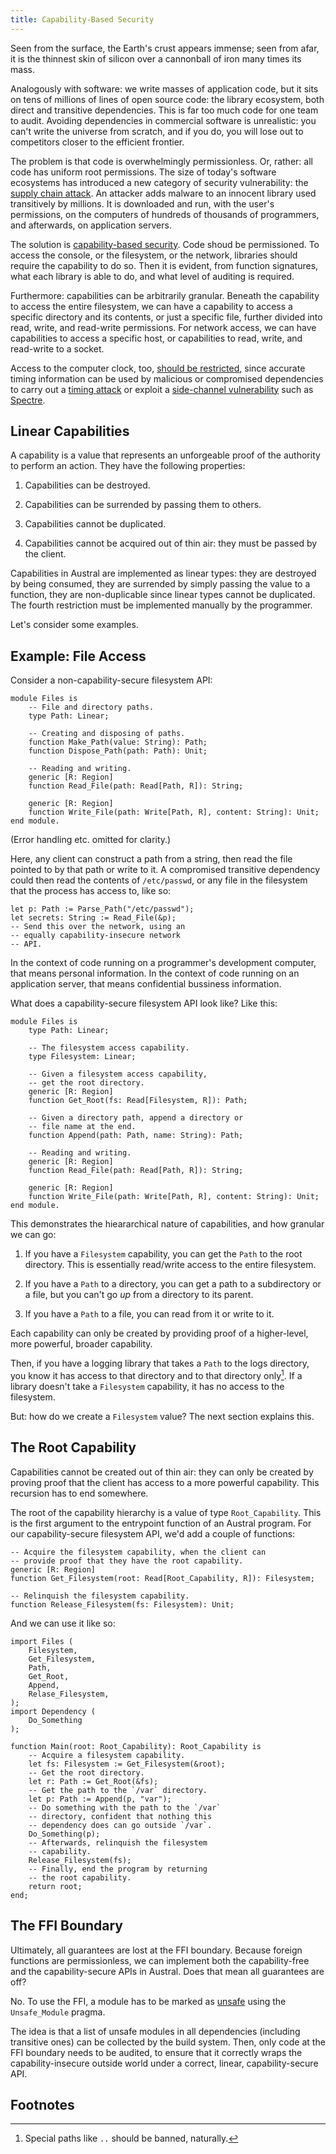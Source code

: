 ```yaml
---
title: Capability-Based Security
---
```


Seen from the surface, the Earth's crust appears immense; seen from afar, it is
the thinnest skin of silicon over a cannonball of iron many times its mass.

Analogously with software: we write masses of application code, but it sits on
tens of millions of lines of open source code: the library ecosystem, both
direct and transitive dependencies. This is far too much code for one team to
audit. Avoiding dependencies in commercial software is unrealistic: you can't
write the universe from scratch, and if you do, you will lose out to competitors
closer to the efficient frontier.

The problem is that code is overwhelmingly permissionless. Or, rather: all code
has uniform root permissions. The size of today's software ecosystems has
introduced a new category of security vulnerability: the [supply chain
attack][supply]. An attacker adds malware to an innocent library used
transitively by millions. It is downloaded and run, with the user's permissions,
on the computers of hundreds of thousands of programmers, and afterwards, on
application servers.

The solution is [capability-based security][cap]. Code shoud be permissioned. To
access the console, or the filesystem, or the network, libraries should require
the capability to do so. Then it is evident, from function signatures, what each
library is able to do, and what level of auditing is required.

Furthermore: capabilities can be arbitrarily granular. Beneath the capability to
access the entire filesystem, we can have a capability to access a specific
directory and its contents, or just a specific file, further divided into read,
write, and read-write permissions. For network access, we can have capabilities
to access a specific host, or capabilities to read, write, and read-write to a
socket.

Access to the computer clock, too, [should be restricted][clock], since accurate
timing information can be used by malicious or compromised dependencies to carry
out a [timing attack][timing] or exploit a [side-channel vulnerability][side]
such as [Spectre][spectre].

## Linear Capabilities

A capability is a value that represents an unforgeable proof of the authority to
perform an action. They have the following properties:

1. Capabilities can be destroyed.

2. Capabilities can be surrended by passing them to others.

3. Capabilities cannot be duplicated.

4. Capabilities cannot be acquired out of thin air: they must be passed by the
   client.

Capabilities in Austral are implemented as linear types: they are destroyed by
being consumed, they are surrended by simply passing the value to a function,
they are non-duplicable since linear types cannot be duplicated. The fourth
restriction must be implemented manually by the programmer.

Let's consider some examples.

## Example: File Access

Consider a non-capability-secure filesystem API:

```austral
module Files is
    -- File and directory paths.
    type Path: Linear;

    -- Creating and disposing of paths.
    function Make_Path(value: String): Path;
    function Dispose_Path(path: Path): Unit;

    -- Reading and writing.
    generic [R: Region]
    function Read_File(path: Read[Path, R]): String;

    generic [R: Region]
    function Write_File(path: Write[Path, R], content: String): Unit;
end module.
```

(Error handling etc. omitted for clarity.)

Here, any client can construct a path from a string, then read the file pointed
to by that path or write to it. A compromised transitive dependency could then
read the contents of `/etc/passwd`, or any file in the filesystem that the
process has access to, like so:

```austral
let p: Path := Parse_Path("/etc/passwd");
let secrets: String := Read_File(&p);
-- Send this over the network, using an
-- equally capability-insecure network
-- API.
```


In the context of code running on a programmer's development computer, that
means personal information. In the context of code running on an application
server, that means confidential bussiness information.

What does a capability-secure filesystem API look like? Like this:

```austral
module Files is
    type Path: Linear;

    -- The filesystem access capability.
    type Filesystem: Linear;

    -- Given a filesystem access capability,
    -- get the root directory.
    generic [R: Region]
    function Get_Root(fs: Read[Filesystem, R]): Path;

    -- Given a directory path, append a directory or
    -- file name at the end.
    function Append(path: Path, name: String): Path;

    -- Reading and writing.
    generic [R: Region]
    function Read_File(path: Read[Path, R]): String;

    generic [R: Region]
    function Write_File(path: Write[Path, R], content: String): Unit;
end module.
```

This demonstrates the hieararchical nature of capabilities, and how granular we
can go:

1. If you have a `Filesystem` capability, you can get the `Path` to the root
   directory. This is essentially read/write access to the entire filesystem.

2. If you have a `Path` to a directory, you can get a path to a subdirectory or
   a file, but you can't go _up_ from a directory to its parent.

3. If you have a `Path` to a file, you can read from it or write to it.

Each capability can only be created by providing proof of a higher-level, more
powerful, broader capability.

Then, if you have a logging library that takes a `Path` to the logs directory,
you know it has access to that directory and to that directory only[^fn1]. If a
library doesn't take a `Filesystem` capability, it has no access to the
filesystem.

But: how do we create a `Filesystem` value? The next section explains this.

## The Root Capability

Capabilities cannot be created out of thin air: they can only be created by
proving proof that the client has access to a more powerful capability. This
recursion has to end somewhere.

The root of the capability hierarchy is a value of type `Root_Capability`. This
is the first argument to the entrypoint function of an Austral program. For our
capability-secure filesystem API, we'd add a couple of functions:

```austral
-- Acquire the filesystem capability, when the client can
-- provide proof that they have the root capability.
generic [R: Region]
function Get_Filesystem(root: Read[Root_Capability, R]): Filesystem;

-- Relinquish the filesystem capability.
function Release_Filesystem(fs: Filesystem): Unit;
```

And we can use it like so:

```austral
import Files (
    Filesystem,
    Get_Filesystem,
    Path,
    Get_Root,
    Append,
    Relase_Filesystem,
);
import Dependency (
    Do_Something
);

function Main(root: Root_Capability): Root_Capability is
    -- Acquire a filesystem capability.
    let fs: Filesystem := Get_Filesystem(&root);
    -- Get the root directory.
    let r: Path := Get_Root(&fs);
    -- Get the path to the `/var` directory.
    let p: Path := Append(p, "var");
    -- Do something with the path to the `/var`
    -- directory, confident that nothing this
    -- dependency does can go outside `/var`.
    Do_Something(p);
    -- Afterwards, relinquish the filesystem
    -- capability.
    Release_Filesystem(fs);
    -- Finally, end the program by returning
    -- the root capability.
    return root;
end;
```

## The FFI Boundary

Ultimately, all guarantees are lost at the FFI boundary. Because foreign
functions are permissionless, we can implement both the capability-free and the
capability-secure APIs in Austral. Does that mean all guarantees are off?

No. To use the FFI, a module has to be marked as [unsafe][unsafe] using the
`Unsafe_Module` pragma.

The idea is that a list of unsafe modules in all dependencies (including
transitive ones) can be collected by the build system. Then, only code at the
FFI boundary needs to be audited, to ensure that it correctly wraps the
capability-insecure outside world under a correct, linear, capability-secure
API.

## Footnotes

[^fn1]:
    Special paths like `..` should be banned, naturally.

[supply]: https://en.wikipedia.org/wiki/Supply_chain_attack
[cap]: https://en.wikipedia.org/wiki/Capability-based_security
[clock]: https://twitter.com/robotlolita/status/1474351603008389122
[timing]: https://en.wikipedia.org/wiki/Timing_attack
[side]: https://en.wikipedia.org/wiki/Side-channel_attack
[spectre]: https://en.wikipedia.org/wiki/Spectre_(security_vulnerability)
[unsafe]: /spec/modules#unsafe-modules
